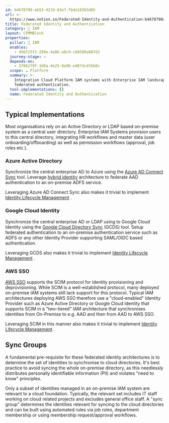 ```yaml
---
id: b4678790-ab53-4219-83e7-fbde18383d05
url: >-
  https://www.notion.so/Federated-Identity-and-Authentication-b4678790ab53421983e7fbde18383d05
title: Federated Identity and Authentication
category: 🔐 IAM
layout: CFMMBlock
properties:
  pillar: 🔐 IAM
  enables:
    - 456f15f2-299e-4a8b-a8c9-cb0580a887d2
  journey-stage: ⭐️
  depends-on:
    - 37862f9f-3d8a-4e25-8e90-e487dc455b0c
  scope: ☁️ Platform
  summary: >-
    Integration Cloud Platform IAM systems with Enterprise IAM landscape incl.
    federated authentication.
  tool-implementations: []
  name: Federated Identity and Authentication
---
```


## Typical Implementations

Most organisations rely on an Active Directory or LDAP based on-premise system as a central user directory. Enterprise IAM Systems provision users to this central directory, integrating HR workflows and master data (user onboarding/offboarding) as well as permission workflows (approval, job roles etc.).

### Azure Active Directory

Synchronize the central enterprise AD to Azure using the [Azure AD Connect Sync](https://docs.microsoft.com/en-us/azure/active-directory/hybrid/how-to-connect-sync-whatis) tool. Leverage [hybrid identity](https://docs.microsoft.com/en-us/azure/active-directory/hybrid/) architecture to federate AAD authentication to an on-premise ADFS service.

Leveraging Azure AD Connect Sync also makes it trivial to implement [Identity Lifecycle Management](/maturity-model/iam/identity-lifecycle-management.md) .

### Google Cloud Identity

Synchronize the central enterprise AD or LDAP using to Google Cloud Identity using the [Google Cloud Directory Sync](https://support.google.com/a/answer/106368?hl=en) (GCDS) tool. Setup federated authentication to an on-premise authentication service such as ADFS or any other Identity Provider supporting SAML/OIDC based authentication.

Leveraging GCDS also makes it trivial to implement [Identity Lifecycle Management](/maturity-model/iam/identity-lifecycle-management.md) .

### AWS SSO

[AWS SSO](https://aws.amazon.com/single-sign-on/) supports the SCIM protocol for identity provisioning and deprovisioning. While SCIM is a well-established protocol, many deployed on-premise IAM systems still lack support for this protocol. Typical IAM architectures deploying AWS SSO therefore use a "cloud-enabled" Identity Provider such as Azure Active Directory or Google Cloud Identity that supports SCIM in a "two-tiered" IAM architecture that synchronises identities from On-Premise to e.g. AAD and then from AAD to AWS SSO.

Leveraging SCIM in this manner also makes it trivial to implement [Identity Lifecycle Management](/maturity-model/iam/identity-lifecycle-management.md) .

## Sync Groups

A fundamental pre-requisite for these federated identity architectures is to determine the set of identities to synchronise to cloud directories. It's best practice to avoid syncing the whole on-premise directory, as this needlessly distributes personally identifiable information (PII) and violates "need to know" principles.

Only a subset of identities managed in an on-premise IAM system are relevant to a cloud foundation. Typically, the relevant set includes IT staff working on cloud related projects and excludes general office staff. A "sync group" determines the identities relevant for syncing to the cloud directories and can be built using automated rules via job roles, department membership or using membership request/approval workflows.
